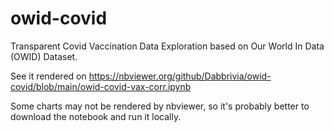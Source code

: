 # owid-covid
Transparent Covid Vaccination Data Exploration based on Our World In Data (OWID) Dataset.

See it rendered on https://nbviewer.org/github/Dabbrivia/owid-covid/blob/main/owid-covid-vax-corr.ipynb

Some charts may not be rendered by nbviewer, so it's probably better to download the notebook and run it locally.
